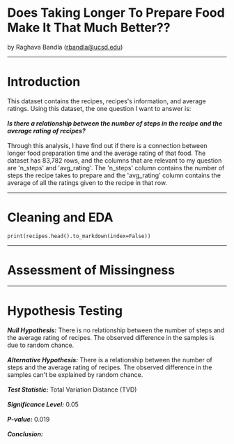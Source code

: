 # Does Taking Longer To Prepare Food Make It That Much Better??
by Raghava Bandla (rbandla@ucsd.edu)

---

# Introduction

This dataset contains the recipes, recipes's information, and average ratings. Using this dataset, the one question I want to answer is: \
\
***Is there a relationship between the number of steps in the recipe and the average rating of recipes?***\
\
Through this analysis, I have find out if there is a connection between longer food preparation time and the average rating of that food. The dataset has 83,782 rows, and the columns that are relevant to my question are 'n_steps' and 'avg_rating'. The 'n_steps' column contains the number of steps the recipe takes to prepare and the 'avg_rating' column contains the average of all the ratings given to the recipe in that row. 

---

# Cleaning and EDA
`print(recipes.head().to_markdown(index=False))`

---

# Assessment of Missingness

---

# Hypothesis Testing

***Null Hypothesis:*** There is no relationship between the number of steps and the average rating of recipes. The observed difference in the samples is due to random chance.\
\
***Alternative Hypothesis:*** There is a relationship between the number of steps and the average rating of recipes. The observed difference in the samples can't be explained by random chance.\
\
***Test Statistic:*** Total Variation Distance (TVD)\
\
***Significance Level:*** 0.05\
\
***P-value:*** 0.019\
\
***Conclusion:*** 
